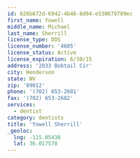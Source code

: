 ```yaml
---
id: 626b672d-6942-4b46-8d94-e530679789ec
first_name: Yowell
middle_name: Michael
last_name: Sherrill
license_type: DDS
license_number: '4605'
license_status: Active
license_expiration: 6/30/15
address: '2033 Bobtail Cir'
city: Henderson
state: NV
zip: '89012'
phone: '(702) 653-2601'
fax: '(702) 653-2682'
services:
  - dentist
category: dentists
title: 'Yowell Sherrill'
_geoloc:
  lng: -115.05438
  lat: 36.017578
---
```

